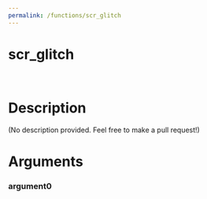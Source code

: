 ```yaml
---
permalink: /functions/scr_glitch
---
```

# scr_glitch  
&nbsp;  
# Description  
(No description provided. Feel free to make a pull request!) 
&nbsp;  
# Arguments
### argument0

&nbsp;    


